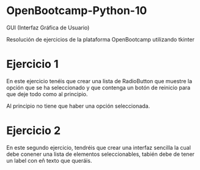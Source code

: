 # OpenBootcamp-Python-10
GUI (Interfaz Gráfica de Usuario)

Resolución de ejercicios de la plataforma OpenBootcamp utilizando tkinter

# Ejercicio 1
En este ejercicio tenéis que crear una lista de RadioButton que muestre la opción que se ha seleccionado y que contenga un botón de reinicio para que deje todo como al principio.

Al principio no tiene que haber una opción seleccionada.

# Ejercicio 2
En este segundo ejercicio, tendréis que crear una interfaz sencilla la cual debe conener una lista de elementos seleccionables, tabién debe de tener un label con eñ texto que queráis.
